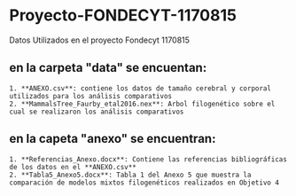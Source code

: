 # Proyecto-FONDECYT-1170815
Datos Utilizados en el proyecto Fondecyt 1170815
## en la carpeta "data" se encuentan:
    1. **ANEXO.csv**: contiene los datos de tamaño cerebral y corporal utilizados para los análisis comparativos
    2. **MammalsTree_Faurby_etal2016.nex**: Arbol filogenético sobre el cual se realizaron los análisis comparativos
## en la capeta "anexo" se encuentran:
    1. **Referencias_Anexo.docx**: Contiene las referencias bibliográficas de los datos en el **ANEXO.csv**
    2. **Tabla5_Anexo5.docx**: Tabla 1 del Anexo 5 que muestra la comparación de modelos mixtos filogenéticos realizados en Objetivo 4

